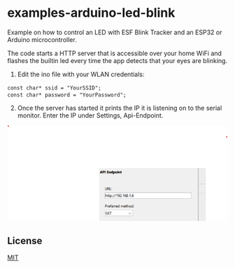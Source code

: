 # examples-arduino-led-blink

Example on how to control an LED with ESF Blink Tracker and an ESP32 or Arduino microcontroller.

The code starts a HTTP server that is accessible over your home WiFi 
and flashes the builtin led every time the app detects that your eyes are blinking. 

1. Edit the ino file with your WLAN credentials:
```
const char* ssid = "YourSSID";
const char* password = "YourPassword";

```

2. Once the server has started it prints the IP it is listening on to the serial monitor.
Enter the IP under Settings, Api-Endpoint.

![](endpoint.png)





## License

[MIT](https://choosealicense.com/licenses/mit/)

